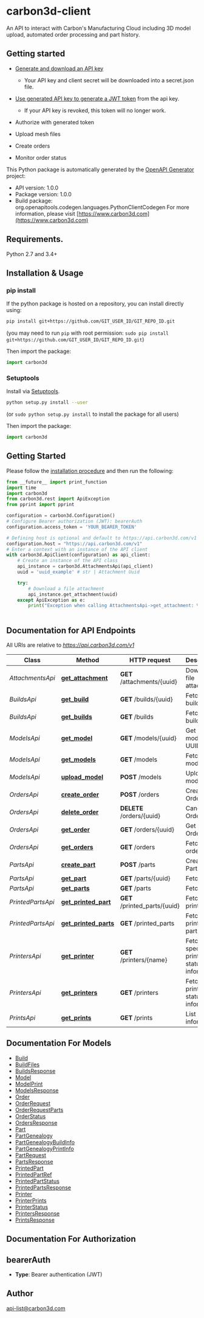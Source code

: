 # carbon3d-client
An API to interact with Carbon's Manufacturing Cloud including 3D model upload, automated order processing and part history.

Getting started
---------------

- [Generate and download an API key](https://carbon3d.print.carbon3d.com/api_keys)
  - Your API key and client secret will be downloaded into a secret.json file.

- [Use generated API key to generate a JWT token](/token_generator) from the api key.
  - If your API key is revoked, this token will no longer work.

- Authorize with generated token

- Upload mesh files

- Create orders

- Monitor order status


This Python package is automatically generated by the [OpenAPI Generator](https://openapi-generator.tech) project:

- API version: 1.0.0
- Package version: 1.0.0
- Build package: org.openapitools.codegen.languages.PythonClientCodegen
For more information, please visit [https://www.carbon3d.com](https://www.carbon3d.com)

## Requirements.

Python 2.7 and 3.4+

## Installation & Usage
### pip install

If the python package is hosted on a repository, you can install directly using:

```sh
pip install git+https://github.com/GIT_USER_ID/GIT_REPO_ID.git
```
(you may need to run `pip` with root permission: `sudo pip install git+https://github.com/GIT_USER_ID/GIT_REPO_ID.git`)

Then import the package:
```python
import carbon3d
```

### Setuptools

Install via [Setuptools](http://pypi.python.org/pypi/setuptools).

```sh
python setup.py install --user
```
(or `sudo python setup.py install` to install the package for all users)

Then import the package:
```python
import carbon3d
```

## Getting Started

Please follow the [installation procedure](#installation--usage) and then run the following:

```python
from __future__ import print_function
import time
import carbon3d
from carbon3d.rest import ApiException
from pprint import pprint

configuration = carbon3d.Configuration()
# Configure Bearer authorization (JWT): bearerAuth
configuration.access_token = 'YOUR_BEARER_TOKEN'

# Defining host is optional and default to https://api.carbon3d.com/v1
configuration.host = "https://api.carbon3d.com/v1"
# Enter a context with an instance of the API client
with carbon3d.ApiClient(configuration) as api_client:
    # Create an instance of the API class
    api_instance = carbon3d.AttachmentsApi(api_client)
    uuid = 'uuid_example' # str | Attachment Uuid

    try:
        # Download a file attachment
        api_instance.get_attachment(uuid)
    except ApiException as e:
        print("Exception when calling AttachmentsApi->get_attachment: %s\n" % e)
    
```

## Documentation for API Endpoints

All URIs are relative to *https://api.carbon3d.com/v1*

Class | Method | HTTP request | Description
------------ | ------------- | ------------- | -------------
*AttachmentsApi* | [**get_attachment**](docs/AttachmentsApi.md#get_attachment) | **GET** /attachments/{uuid} | Download a file attachment
*BuildsApi* | [**get_build**](docs/BuildsApi.md#get_build) | **GET** /builds/{uuid} | Fetch a build
*BuildsApi* | [**get_builds**](docs/BuildsApi.md#get_builds) | **GET** /builds | Fetch builds
*ModelsApi* | [**get_model**](docs/ModelsApi.md#get_model) | **GET** /models/{uuid} | Get a model by UUID
*ModelsApi* | [**get_models**](docs/ModelsApi.md#get_models) | **GET** /models | Fetch models
*ModelsApi* | [**upload_model**](docs/ModelsApi.md#upload_model) | **POST** /models | Upload a model
*OrdersApi* | [**create_order**](docs/OrdersApi.md#create_order) | **POST** /orders | Create an Order
*OrdersApi* | [**delete_order**](docs/OrdersApi.md#delete_order) | **DELETE** /orders/{uuid} | Cancel an Order
*OrdersApi* | [**get_order**](docs/OrdersApi.md#get_order) | **GET** /orders/{uuid} | Get an Order
*OrdersApi* | [**get_orders**](docs/OrdersApi.md#get_orders) | **GET** /orders | Fetch orders
*PartsApi* | [**create_part**](docs/PartsApi.md#create_part) | **POST** /parts | Create a Part
*PartsApi* | [**get_part**](docs/PartsApi.md#get_part) | **GET** /parts/{uuid} | Fetch a Part
*PartsApi* | [**get_parts**](docs/PartsApi.md#get_parts) | **GET** /parts | Fetch parts
*PrintedPartsApi* | [**get_printed_part**](docs/PrintedPartsApi.md#get_printed_part) | **GET** /printed_parts/{uuid} | Fetch a printed Part
*PrintedPartsApi* | [**get_printed_parts**](docs/PrintedPartsApi.md#get_printed_parts) | **GET** /printed_parts | Fetch printed parts
*PrintersApi* | [**get_printer**](docs/PrintersApi.md#get_printer) | **GET** /printers/{name} | Fetch a specific printer&#39;s status information
*PrintersApi* | [**get_printers**](docs/PrintersApi.md#get_printers) | **GET** /printers | Fetch all printer&#39;s status information
*PrintsApi* | [**get_prints**](docs/PrintsApi.md#get_prints) | **GET** /prints | List print information


## Documentation For Models

 - [Build](docs/Build.md)
 - [BuildFiles](docs/BuildFiles.md)
 - [BuildsResponse](docs/BuildsResponse.md)
 - [Model](docs/Model.md)
 - [ModelPrint](docs/ModelPrint.md)
 - [ModelsResponse](docs/ModelsResponse.md)
 - [Order](docs/Order.md)
 - [OrderRequest](docs/OrderRequest.md)
 - [OrderRequestParts](docs/OrderRequestParts.md)
 - [OrderStatus](docs/OrderStatus.md)
 - [OrdersResponse](docs/OrdersResponse.md)
 - [Part](docs/Part.md)
 - [PartGenealogy](docs/PartGenealogy.md)
 - [PartGenealogyBuildInfo](docs/PartGenealogyBuildInfo.md)
 - [PartGenealogyPrintInfo](docs/PartGenealogyPrintInfo.md)
 - [PartRequest](docs/PartRequest.md)
 - [PartsResponse](docs/PartsResponse.md)
 - [PrintedPart](docs/PrintedPart.md)
 - [PrintedPartRef](docs/PrintedPartRef.md)
 - [PrintedPartStatus](docs/PrintedPartStatus.md)
 - [PrintedPartsResponse](docs/PrintedPartsResponse.md)
 - [Printer](docs/Printer.md)
 - [PrinterPrints](docs/PrinterPrints.md)
 - [PrinterStatus](docs/PrinterStatus.md)
 - [PrintersResponse](docs/PrintersResponse.md)
 - [PrintsResponse](docs/PrintsResponse.md)


## Documentation For Authorization


## bearerAuth

- **Type**: Bearer authentication (JWT)


## Author

api-list@carbon3d.com



